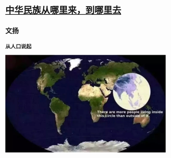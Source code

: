 # [中华民族从哪里来，到哪里去][zz]
## 文扬

### 从人口说起

![avatar](p100.jpg)


[zz]: http://rdcy-sf.ruc.edu.cn/Index/news_cont/id/51020.html "原文"
